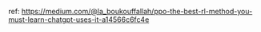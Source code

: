 ref: https://medium.com/@la_boukouffallah/ppo-the-best-rl-method-you-must-learn-chatgpt-uses-it-a14566c6fc4e